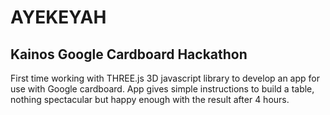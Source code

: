 # AYEKEYAH
Kainos Google Cardboard Hackathon
---------------------------------
First time working with THREE.js 3D javascript library to develop an app for use with Google cardboard. App gives simple instructions to build a table, nothing spectacular but happy enough with the result after 4 hours.
